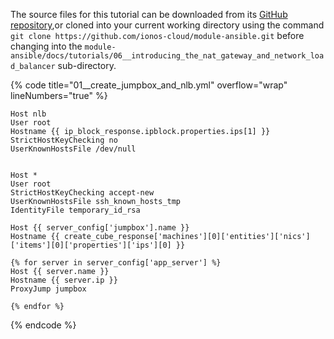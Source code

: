 The source files for this tutorial can be downloaded from its [GitHub repository](https://github.com/ionos-cloud/module-ansible/tree/master/docs/),or cloned into your current working directory using the command `git clone https://github.com/ionos-cloud/module-ansible.git` before changing into the `module-ansible/docs/tutorials/06__introducing_the_nat_gateway_and_network_load_balancer` sub-directory.

{% code title="01__create_jumpbox_and_nlb.yml" overflow="wrap" lineNumbers="true" %}
```j2
Host nlb
User root
Hostname {{ ip_block_response.ipblock.properties.ips[1] }}
StrictHostKeyChecking no
UserKnownHostsFile /dev/null


Host *
User root
StrictHostKeyChecking accept-new
UserKnownHostsFile ssh_known_hosts_tmp
IdentityFile temporary_id_rsa

Host {{ server_config['jumpbox'].name }}
Hostname {{ create_cube_response['machines'][0]['entities']['nics']['items'][0]['properties']['ips'][0] }}

{% for server in server_config['app_server'] %}
Host {{ server.name }}
Hostname {{ server.ip }}
ProxyJump jumpbox

{% endfor %}
```
{% endcode %}